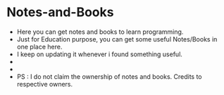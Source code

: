 # Notes-and-Books

- Here you can get notes and books to learn programming.
- Just for Education purpose, you can get some useful Notes/Books in one place here.
- I keep on updating it whenever i found something useful.
- 
- 
- PS : I do not claim the ownership of notes and books. Credits to respective owners.
